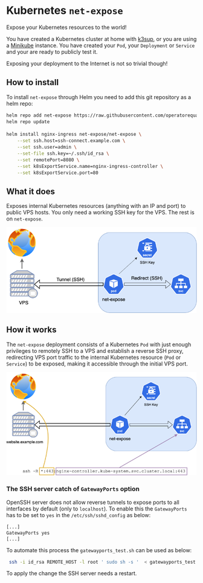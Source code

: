 # Kubernetes `net-expose`
Expose your Kubernetes resources to the world!

You have created a Kubernetes cluster at home with [k3sup](https://github.com/alexellis/k3sup), or you are using a [Minikube](https://kubernetes.io/docs/tasks/tools/install-minikube/) instance. You have created your `Pod`, your `Deployment` or `Service` and your are ready to publicly test it.

Exposing your deployment to the Internet is not so trivial though!

## How to install
To install `net-expose` through Helm you need to add this git repository as a helm repo:
```bash
helm repo add net-expose https://raw.githubusercontent.com/operatorequals/k8s-net-expose/master/charts/stable
helm repo update

helm install nginx-ingress net-expose/net-expose \
	--set ssh.host=ssh-connect.example.com \
	--set ssh.user=admin \
	--set-file ssh.key=~/.ssh/id_rsa \
	--set remotePort=8080 \
	--set k8sExportService.name=nginx-ingress-controller \
	--set k8sExportService.port=80
```


## What it does
Exposes internal Kubernetes resources (anything with an IP and port) to public VPS hosts.
You only need a working SSH key for the VPS. The rest is on `net-expose`.

![generic-schematic](https://github.com/operatorequals/k8s-net-expose/raw/documentation/assets/net-expose-schematic.png)

## How it works

The `net-expose` deployment consists of a Kubernetes `Pod` with just enough privileges to remotely SSH to a VPS and establish a 
reverse SSH proxy, redirecting VPS port traffic to the internal Kubernetes resource (`Pod` or `Service`) to be exposed,
making it accessible through the initial VPS port.

![generic-schematic-deep](https://github.com/operatorequals/k8s-net-expose/raw/documentation/assets/net-expose-schematic-deep.png)


### The SSH server catch of `GatewayPorts` option

OpenSSH server does not allow reverse tunnels to expose ports to all interfaces by default (only to `localhost`). To enable this
the `GatewayPorts` has to be set to `yes` in the `/etc/ssh/sshd_config` as below:
```
[...]
GatewayPorts yes
[...]
```

 To automate this process the `gatewayports_test.sh` can be used as below:
```bash
 ssh -i id_rsa REMOTE_HOST -l root ' sudo sh -s '  < gatewayports_test.sh
 ```

 To apply the change the SSH server needs a restart.